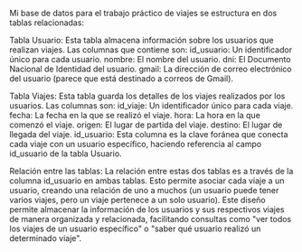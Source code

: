 Mi base de datos para el trabajo práctico de viajes se estructura en dos tablas relacionadas:

Tabla Usuario: Esta tabla almacena información sobre los usuarios que realizan viajes. Las columnas que contiene son:
id_usuario: Un identificador único para cada usuario.
nombre: El nombre del usuario.
dni: El Documento Nacional de Identidad del usuario.
gmail: La dirección de correo electrónico del usuario (parece que está destinado a correos de Gmail).

Tabla Viajes: Esta tabla guarda los detalles de los viajes realizados por los usuarios. Las columnas son:
id_viaje: Un identificador único para cada viaje.
fecha: La fecha en la que se realizó el viaje.
hora: La hora en la que comenzó el viaje.
origen: El lugar de partida del viaje.
destino: El lugar de llegada del viaje.
id_usuario: Esta columna es la clave foránea que conecta cada viaje con un usuario específico, haciendo referencia al campo id_usuario de la tabla Usuario.

Relación entre las tablas:
La relación entre estas dos tablas es a través de la columna id_usuario en ambas tablas. Esto permite asociar cada viaje a un usuario, creando una relación de uno a muchos (un usuario puede tener varios viajes, pero un viaje pertenece a un solo usuario).
Este diseño permite almacenar la información de los usuarios y sus respectivos viajes de manera organizada y relacionada, facilitando consultas como "ver todos los viajes de un usuario específico" o "saber qué usuario realizó un determinado viaje".
